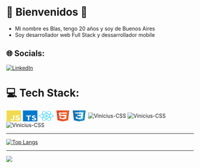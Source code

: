 # 🌟 Bienvenidos 🌟   
- Mi nombre es Blas, tengo 20 años y soy de Buenos Aires   
- Soy desarrollador web Full Stack y dessarrollador mobile 
    
   
## 🌐 Socials:   
[![LinkedIn](https://img.shields.io/badge/LinkedIn-%230077B5.svg?logo=linkedin&logoColor=white)](https://www.linkedin.com/in/blas-pesce-4881781b8/)

# 💻 Tech Stack: 
<div>
  <img align="center" alt="Vinicius-Js" height="30" width="40" src="https://raw.githubusercontent.com/devicons/devicon/master/icons/javascript/javascript-plain.svg">
  <img align="center" alt="Vinicius-Ts" height="30" width="40" src="https://raw.githubusercontent.com/devicons/devicon/master/icons/typescript/typescript-plain.svg">
  <img align="center" alt="Vinicius-React" height="30" width="40" src="https://raw.githubusercontent.com/devicons/devicon/master/icons/react/react-original.svg">
  <img align="center" alt="Vinicius-HTML" height="30" width="40" src="https://raw.githubusercontent.com/devicons/devicon/master/icons/html5/html5-original.svg">
  <img align="center" alt="Vinicius-CSS" height="30" width="40" src="https://raw.githubusercontent.com/devicons/devicon/master/icons/css3/css3-original.svg">
  <img align="center" alt="Vinicius-CSS" height="30" width="40" src="https://cdn.jsdelivr.net/gh/devicons/devicon/icons/java/java-original-wordmark.svg" />
  <img align="center" alt="Vinicius-CSS" height="30" width="40" src="https://cdn.jsdelivr.net/gh/devicons/devicon/icons/mysql/mysql-original-wordmark.svg" />
  <img align="center" alt="Vinicius-CSS" height="30" width="40"  src="https://cdn.jsdelivr.net/gh/devicons/devicon/icons/git/git-original.svg" />
                        
</div>


---
[![Top Langs](https://github-readme-stats.vercel.app/api/top-langs/?username=blas113&layout=compact)](https://github.com/anuraghazra/github-readme-stats)

---

[![](https://visitcount.itsvg.in/api?id=blas113&label=Profile%20Views&color=1&icon=0&pretty=true)](https://visitcount.itsvg.in)


